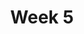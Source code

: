 ---
    title: Week 5
    weekNumber: 5
    days:
      - date: 2022-10-24
        events:
          "**LEC 14**{: .label .label-lecture } Distributions and Sampling":
            "[CIT 10.0-10.4](https://inferentialthinking.com/chapters/10/Sampling_and_Empirical_Distributions.html)"
                
          "**DIS 5**{: .label .label-disc } Probability and Simulation":
      - date: 2022-10-25
        events:
          
          "**HW 4**{: .label .label-hw } **DataFrames, Control Flow, and Probability**":
      - date: 2022-10-26
        events:
          "**LEC 15**{: .label .label-lecture } Hypothesis Testing":
            "[CIT 11.0-11.1](https://inferentialthinking.com/chapters/11/Testing_Hypotheses.html)"
                
      - date: 2022-10-28
        events:
          
          "**Exam**{: .label .label-exam } **Midterm Exam (in class)**":
---